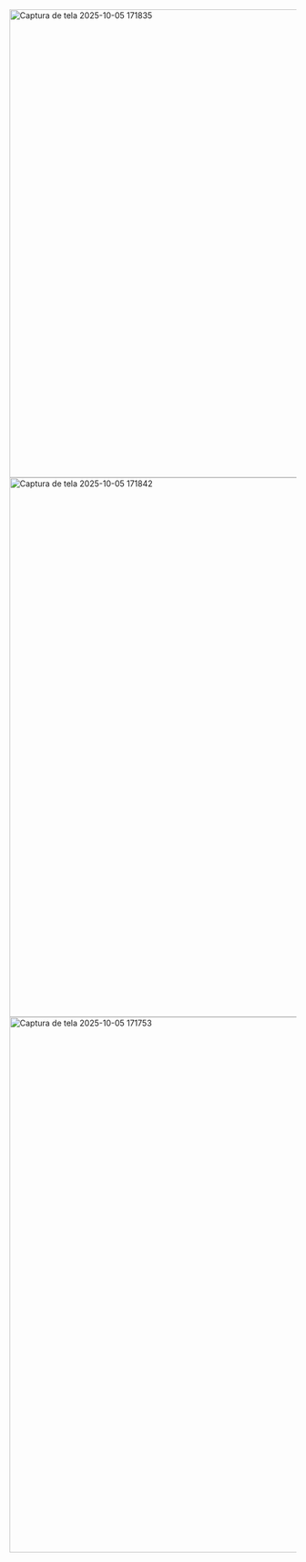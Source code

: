 <img width="1380" height="821" alt="Captura de tela 2025-10-05 171835" src="https://github.com/user-attachments/assets/1d53c721-ae27-4a72-aa35-4bcf6c10ddbf" />
<img width="1860" height="946" alt="Captura de tela 2025-10-05 171842" src="https://github.com/user-attachments/assets/de5cdea4-7eb8-42da-a221-fb82f0359df7" />
<img width="1866" height="939" alt="Captura de tela 2025-10-05 171753" src="https://github.com/user-attachments/assets/2501b93d-aadb-4b42-a756-25ba0347f3f2" />
